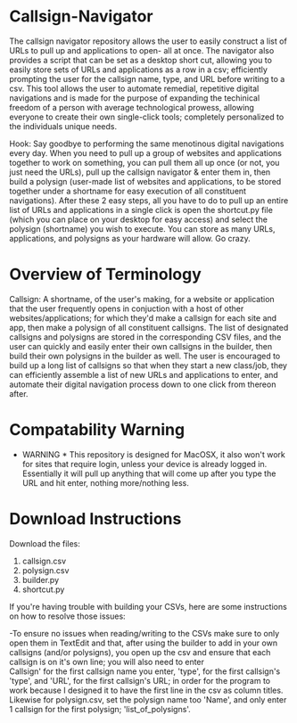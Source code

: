 # Callsign-Navigator
The callsign navigator repository allows the user to easily construct a list of URLs to pull up and applications to open- all at once. The navigator also provides a script that can be set as a desktop short cut, allowing you to easily store sets of URLs and applications as a row in a csv; efficiently prompting the user for the callsign name, type, and URL before writing to a csv. This tool allows the user to automate remedial, repetitive digital navigations and is made for the purpose of expanding the techinical freedom of a person with average technological prowess, allowing everyone to create their own single-click tools; completely personalized to the individuals unique needs.

Hook: Say goodbye to performing the same menotinous digital navigations every day. When you need to pull up a group of websites and applications together to work on something, you can pull them all up once (or not, you just need the URLs), pull up the callsign navigator & enter them in, then build a polysign (user-made list of websites and applications, to be stored together under a shortname for easy execution of all constituent navigations). After these 2 easy steps, all you have to do to pull up an entire list of URLs and applications in a single click is open the shortcut.py file (which you can place on your desktop for easy access) and select the polysign (shortname) you wish to execute. You can store as many URLs, applications, and polysigns as your hardware will allow. Go crazy.

# Overview of Terminology
Callsign: A shortname, of the user's making, for a website or application that the user frequently opens in conjuction with a host of other websites/applications; for which they'd make a callsign for each site and app, then make a polysign of all constituent callsigns. The list of designated callsigns and polysigns are stored in the corresponding CSV files, and the user can quickly and easily enter their own callsigns in the builder, then build their own polysigns in the builder as well. The user is encouraged to build up a long list of callsigns so that when they start a new class/job, they can efficiently assemble a list of new URLs and applications to enter, and automate their digital navigation process down to one click from thereon after.

# Compatability Warning
* WARNING * This repository is designed for MacOSX, it also won't work for sites that require login, unless your device is already logged in. Essentially it will pull up anything that will come up after you type the URL and hit enter, nothing more/nothing less.

# Download Instructions
Download the files: 
1.  callsign.csv 
2.  polysign.csv
3.  builder.py
4.  shortcut.py

If you're having trouble with building your CSVs, here are some instructions on how to resolve those issues: 
  
-To ensure no issues when reading/writing to the CSVs make sure to only open them in TextEdit and that, after using the builder to add in your    own callsigns (and/or polysigns), you open up the csv and ensure that each callsign is on it's own line; you will also need to enter     
Callsign' for the first callsign name you enter, 'type', for the first callsign's 'type', and 'URL', for the first callsign's URL; in order    for the program to work because I designed it to have the first line in the csv as column titles. Likewise for polysign.csv, set the polysign    name too 'Name', and only enter 1 callsign for the first polysign; 'list_of_polysigns'.
